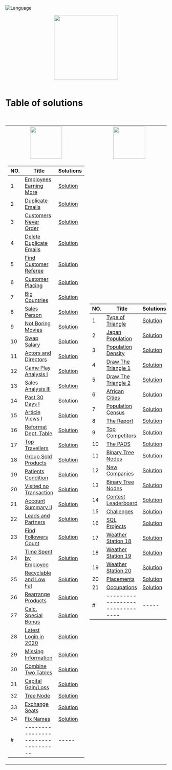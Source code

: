 ![Language](https://img.shields.io/badge/language-SQL%20-red.svg)

<p align="center">
    <img height=200 src="https://cdn-icons-png.flaticon.com/512/3161/3161133.png">
  <br>
  <br>
</p>

# Table of solutions
<br>

<table>
<tr>
    <th><img height=100 src="https://upload.wikimedia.org/wikipedia/commons/0/0a/LeetCode_Logo_black_with_text.svg"> </th>
    <th><img height=100 src="https://i0.wp.com/gradsingames.com/wp-content/uploads/2016/05/856771_668224053197841_1943699009_o.png"></th>
</tr>
<tr><td>

|NO.| Title | Solutions |
|---|-------|----------|
|1|[Employees Earning More](https://leetcode.com/problems/employees-earning-more-than-their-managers/)|[Solution](Solutions/L1.sql)
|2|[Duplicate Emails](https://leetcode.com/problems/duplicate-emails/)|[Solution](Solutions/L2.sql)
|3|[Customers Never Order](https://leetcode.com/problems/customers-who-never-order/)|[Solution](Solutions/L3.sql)
|4|[Delete Duplicate Emails](https://leetcode.com/problems/delete-duplicate-emails/)|[Solution](Solutions/L4.sql)
|5|[Find Customer Referee](https://leetcode.com/problems/find-customer-referee/)|[Solution](Solutions/L5.sql)
|6|[Customer Placing](https://leetcode.com/problems/customer-placing-the-largest-number-of-orders/)|[Solution](Solutions/L6.sql)
|7|[Big Countries](https://leetcode.com/problems/big-countries/)|[Solution](Solutions/L7.sql)
|8|[Sales Person](https://leetcode.com/problems/sales-person/)|[Solution](Solutions/L8.sql)
|9|[Not Boring Movies](https://leetcode.com/problems/not-boring-movies/)|[Solution](Solutions/L9.sql)
|10|[Swap Salary](https://leetcode.com/problems/swap-salary/)|[Solution](Solutions/L10.sql)
|11|[Actors and Directors](https://leetcode.com/problems/actors-and-directors-who-cooperated-at-least-three-times/)|[Solution](Solutions/L11.sql)
|12|[Game Play Analysis I](https://leetcode.com/problems/game-play-analysis-i/)|[Solution](Solutions/L12.sql)
|13|[Sales Analysis III](https://leetcode.com/problems/sales-analysis-iii/)|[Solution](Solutions/L13.sql)
|14|[Past 30 Days I](https://leetcode.com/problems/user-activity-for-the-past-30-days-i/)|[Solution](Solutions/L14.sql)
|15|[Article Views I](https://leetcode.com/problems/article-views-i/)|[Solution](Solutions/L15.sql)
|16|[Reformat Dept. Table](https://leetcode.com/problems/reformat-department-table/)|[Solution](Solutions/L16.sql)
|17|[Top Travellers](https://leetcode.com/problems/top-travellers/)|[Solution](Solutions/L17.sql)
|18|[Group Sold Products](https://leetcode.com/problems/group-sold-products-by-the-date/)|[Solution](Solutions/L18.sql)
|19|[Patients Condition](https://leetcode.com/problems/patients-with-a-condition/)|[Solution](Solutions/L19.sql)
|20|[Visited no Transaction](https://leetcode.com/problems/customer-who-visited-but-did-not-make-any-transactions/)|[Solution](Solutions/L20.sql)
|21|[Account Summary II](https://leetcode.com/problems/group-sold-products-by-the-date/)|[Solution](Solutions/L21.sql)
|22|[Leads and Partners](https://leetcode.com/problems/daily-leads-and-partners/)|[Solution](Solutions/L22.sql)
|23|[Find Followers Count](https://leetcode.com/problems/find-followers-count/)|[Solution](Solutions/L23.sql)
|24|[Time Spent by Employee](https://leetcode.com/problems/find-total-time-spent-by-each-employee/)|[Solution](Solutions/L24.sql)
|25|[Recyclable and Low Fat](https://leetcode.com/problems/recyclable-and-low-fat-products/)|[Solution](Solutions/L25.sql)
|26|[Rearrange Products](https://leetcode.com/problems/rearrange-products-table/description/)|[Solution](Solutions/L26.sql)
|27|[Calc. Special Bonus](https://leetcode.com/problems/calculate-special-bonus/description/)|[Solution](Solutions/L27.sql)
|28|[Latest Login in 2020](https://leetcode.com/problems/the-latest-login-in-2020/description/)|[Solution](Solutions/L28.sql)
|29|[Missing Information](https://leetcode.com/problems/employees-with-missing-information/description/)|[Solution](Solutions/L29.sql)
|30|[Combine Two Tables](https://leetcode.com/problems/combine-two-tables/description/)|[Solution](Solutions/L30.sql)
|31|[Capital Gain/Loss](https://leetcode.com/problems/capital-gainloss/description/)|[Solution](Solutions/L31.sql)
|32|[Tree Node](https://leetcode.com/problems/tree-node/description/)|[Solution](Solutions/L32.sql)
|33|[Exchange Seats](https://leetcode.com/problems/exchange-seats/description/)|[Solution](Solutions/L33.sql)
|34|[Fix Names](https://leetcode.com/problems/fix-names-in-a-table/description/)|[Solution](Solutions/L34.sql)
|#|----------------------------------|-----

</td><td>

|NO.| Title | Solutions |
|---|-------|----------|
|1|[Type of Triangle](https://www.hackerrank.com/challenges/what-type-of-triangle/problem)|[Solution](Solutions/H1.sql)
|2|[Japan Population](https://www.hackerrank.com/challenges/japan-population/problem)|[Solution](Solutions/H2.sql)
|3|[Population Density](https://www.hackerrank.com/challenges/population-density-difference/problem)|[Solution](Solutions/H3.sql)
|4|[Draw The Triangle 1](https://www.hackerrank.com/challenges/draw-the-triangle-1/problem)|[Solution](Solutions/H4.sql)
|5|[Draw The Triangle 2](https://www.hackerrank.com/challenges/draw-the-triangle-2/problem)|[Solution](Solutions/H5.sql)
|6|[African Cities](https://www.hackerrank.com/challenges/african-cities/problem)|[Solution](Solutions/H6.sql)
|7|[Population Census](https://www.hackerrank.com/challenges/asian-population/problem)|[Solution](Solutions/H7.sql)
|8|[The Report](https://www.hackerrank.com/challenges/the-report/problem)|[Solution](Solutions/H8.sql)
|9|[Top Competitors](https://www.hackerrank.com/challenges/full-score/problem)|[Solution](Solutions/H9.sql)
|10|[The PADS](https://www.hackerrank.com/challenges/the-pads/problem)|[Solution](Solutions/H10.sql)
|11|[Binary Tree Nodes](https://www.hackerrank.com/challenges/binary-search-tree-1/problem)|[Solution](Solutions/H11.sql)
|12|[New Companies](https://www.hackerrank.com/challenges/the-company/problem)|[Solution](Solutions/H12.sql)
|13|[Binary Tree Nodes](https://www.hackerrank.com/challenges/binary-search-tree-1/problem)|[Solution](Solutions/H13.sql)
|14|[Contest Leaderboard](https://www.hackerrank.com/challenges/contest-leaderboard/problem)|[Solution](Solutions/H14.sql)
|15|[Challenges](https://www.hackerrank.com/challenges/challenges/problem)|[Solution](Solutions/H15.sql)
|16|[SQL Projects](https://www.hackerrank.com/challenges/sql-projects/problem)|[Solution](Solutions/H16.sql)
|17|[Weather Station 18](https://www.hackerrank.com/challenges/weather-observation-station-18/problem)|[Solution](Solutions/H17.sql)
|18|[Weather Station 19](https://www.hackerrank.com/challenges/weather-observation-station-19/problem)|[Solution](Solutions/H18.sql)
|19|[Weather Station 20](https://www.hackerrank.com/challenges/weather-observation-station-20/problem)|[Solution](Solutions/H19.sql)
|20|[Placements](https://www.hackerrank.com/challenges/placements/problem)|[Solution](Solutions/H20.sql)
|21|[Occupations](https://www.hackerrank.com/challenges/occupations/problem)|[Solution](Solutions/H21.sql)
|#|-------------------------------|-----

</td></tr> </table>

